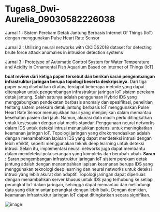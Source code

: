 # Tugas8_Dwi-Aurelia_09030582226038

Jurnal 1 : Sistem Perekam Detak Jantung Berbasis Internet Of Things (IoT) dengan menggunakan Pulse Heart Rate Sensor

Jurnal 2 : Utilizing neural networks with CICIDS2018 dataset for detecting brute force attack anomalies in intrusion detection systems

Jurnal 3 : Prototype of Automatic Control System for Water Temperature and Acidity in Ornamental Fish Aquarium Based on Internet of Things (IoT)


__buat review dari ketiga paper tersebut dan berikan saran pengembangan infrastruktur jaringan berupa topologi beserta deskripsinya.__
Dari tiga paper yang disebutkan di atas, terdapat beberapa metode yang dapat diterapkan untuk pengembangan infrastruktur jaringan IoT sistem perekam detak jantung. Salah satunya adalah penggunaan Hybrid IDS yang menggabungkan pendekatan berbasis anomaly dan spesifikasi, penelitian tentang sistem perekam detak jantung berbasis IoT menggunakan Pulse Heart Rate Sensor menunjukkan hasil yang menjanjikan dalam memantau kesehatan pasien dari jauh. Namun, akurasi data masih perlu ditingkatkan untuk kesesuaian dengan alat medis standar. Penggunaan neural networks dalam IDS untuk deteksi intrusi menunjukkan potensi untuk meningkatkan keamanan jaringan IoT. Topologi jaringan yang direkomendasikan adalah dengan menambahkan lapisan IDS yang dapat mendeteksi intrusi dengan lebih efektif, seperti menggunakan teknik deep learning untuk deteksi intrusi. Selain itu, implementasi neural networks juga dapat membantu dalam mendeteksi pola serangan yang kompleks dan berubah-ubah.
__Saran :__
Saran pengembangan infrastruktur jaringan IoT sistem perekam detak jantung adalah dengan menambahkan lapisan keamanan berupa IDS yang menggunakan teknologi deep learning dan neural networks untuk deteksi intrusi yang lebih akurat dan adaptif. Topologi jaringan dapat diperluas dengan menambahkan server khusus untuk IDS yang terhubung ke setiap perangkat IoT dalam jaringan, sehingga dapat memantau dan melindungi data yang dikirim antar perangkat dengan lebih baik. Dengan demikian, keamanan infrastruktur jaringan IoT dapat ditingkatkan secara signifikan.

![image](https://github.com/dwiaurelia/Tugas8_Dwi-Aurelia_09030582226038/assets/126183346/bf673952-bedc-433c-911c-80ca5a807e03)
